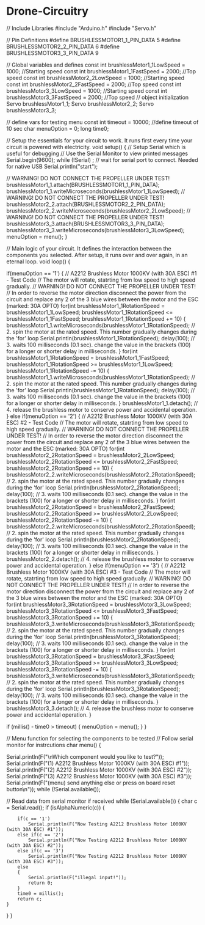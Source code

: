# Drone-Circuitry


// Include Libraries #include "Arduino.h" #include "Servo.h"

// Pin Definitions #define BRUSHLESSMOTOR1_1_PIN_DATA	5 #define BRUSHLESSMOTOR2_2_PIN_DATA	6 #define BRUSHLESSMOTOR3_3_PIN_DATA	9

// Global variables and defines const int brushlessMotor1_1LowSpeed = 1000; //Starting speed const int brushlessMotor1_1FastSpeed = 2000; //Top speed const int brushlessMotor2_2LowSpeed = 1000; //Starting speed const int brushlessMotor2_2FastSpeed = 2000; //Top speed const int brushlessMotor3_3LowSpeed = 1000; //Starting speed const int brushlessMotor3_3FastSpeed = 2000; //Top speed // object initialization Servo brushlessMotor1_1; Servo brushlessMotor2_2; Servo brushlessMotor3_3;

// define vars for testing menu const int timeout = 10000; //define timeout of 10 sec char menuOption = 0; long time0;

// Setup the essentials for your circuit to work. It runs first every time your circuit is powered with electricity. void setup() { // Setup Serial which is useful for debugging // Use the Serial Monitor to view printed messages Serial.begin(9600); while (!Serial) ; // wait for serial port to connect. Needed for native USB Serial.println("start");

// WARNING! DO NOT CONNECT THE PROPELLER UNDER TEST!
brushlessMotor1_1.attach(BRUSHLESSMOTOR1_1_PIN_DATA);
brushlessMotor1_1.writeMicroseconds(brushlessMotor1_1LowSpeed);
// WARNING! DO NOT CONNECT THE PROPELLER UNDER TEST!
brushlessMotor2_2.attach(BRUSHLESSMOTOR2_2_PIN_DATA);
brushlessMotor2_2.writeMicroseconds(brushlessMotor2_2LowSpeed);
// WARNING! DO NOT CONNECT THE PROPELLER UNDER TEST!
brushlessMotor3_3.attach(BRUSHLESSMOTOR3_3_PIN_DATA);
brushlessMotor3_3.writeMicroseconds(brushlessMotor3_3LowSpeed);
menuOption = menu();
}

// Main logic of your circuit. It defines the interaction between the components you selected. After setup, it runs over and over again, in an eternal loop. void loop() {

if(menuOption == '1') {
// A2212 Brushless Motor 1000KV (with 30A ESC) #1 - Test Code
// The motor will rotate, statrting from low speed to high speed gradually.
// WARNING! DO NOT CONNECT THE PROPELLER UNDER TEST!
// In order to reverse the motor direction disconnect the power from the circuit and replace any 2 of the 3 blue wires between the motor and the ESC (marked: 30A OPTO)
for(int brushlessMotor1_1RotationSpeed = brushlessMotor1_1LowSpeed; brushlessMotor1_1RotationSpeed <=  brushlessMotor1_1FastSpeed; brushlessMotor1_1RotationSpeed += 10)
{
brushlessMotor1_1.writeMicroseconds(brushlessMotor1_1RotationSpeed);  // 2. spin the motor at the rated speed. This number gradually changes during the 'for' loop
Serial.println(brushlessMotor1_1RotationSpeed);
delay(100);                              // 3. waits 100 milliseconds (0.1 sec). change the value in the brackets (100) for a longer or shorter delay in milliseconds.
}
for(int brushlessMotor1_1RotationSpeed = brushlessMotor1_1FastSpeed; brushlessMotor1_1RotationSpeed >=  brushlessMotor1_1LowSpeed; brushlessMotor1_1RotationSpeed -= 10)
{
brushlessMotor1_1.writeMicroseconds(brushlessMotor1_1RotationSpeed);  // 2. spin the motor at the rated speed. This number gradually changes during the 'for' loop
Serial.println(brushlessMotor1_1RotationSpeed);
delay(100);                              // 3. waits 100 milliseconds (0.1 sec). change the value in the brackets (100) for a longer or shorter delay in milliseconds.
}
brushlessMotor1_1.detach();                    // 4. release the brushless motor to conserve power and accidental operation.
}
else if(menuOption == '2') {
// A2212 Brushless Motor 1000KV (with 30A ESC) #2 - Test Code
// The motor will rotate, statrting from low speed to high speed gradually.
// WARNING! DO NOT CONNECT THE PROPELLER UNDER TEST!
// In order to reverse the motor direction disconnect the power from the circuit and replace any 2 of the 3 blue wires between the motor and the ESC (marked: 30A OPTO)
for(int brushlessMotor2_2RotationSpeed = brushlessMotor2_2LowSpeed; brushlessMotor2_2RotationSpeed <=  brushlessMotor2_2FastSpeed; brushlessMotor2_2RotationSpeed += 10)
{
brushlessMotor2_2.writeMicroseconds(brushlessMotor2_2RotationSpeed);  // 2. spin the motor at the rated speed. This number gradually changes during the 'for' loop
Serial.println(brushlessMotor2_2RotationSpeed);
delay(100);                              // 3. waits 100 milliseconds (0.1 sec). change the value in the brackets (100) for a longer or shorter delay in milliseconds.
}
for(int brushlessMotor2_2RotationSpeed = brushlessMotor2_2FastSpeed; brushlessMotor2_2RotationSpeed >=  brushlessMotor2_2LowSpeed; brushlessMotor2_2RotationSpeed -= 10)
{
brushlessMotor2_2.writeMicroseconds(brushlessMotor2_2RotationSpeed);  // 2. spin the motor at the rated speed. This number gradually changes during the 'for' loop
Serial.println(brushlessMotor2_2RotationSpeed);
delay(100);                              // 3. waits 100 milliseconds (0.1 sec). change the value in the brackets (100) for a longer or shorter delay in milliseconds.
}
brushlessMotor2_2.detach();                    // 4. release the brushless motor to conserve power and accidental operation.
}
else if(menuOption == '3') {
// A2212 Brushless Motor 1000KV (with 30A ESC) #3 - Test Code
// The motor will rotate, statrting from low speed to high speed gradually.
// WARNING! DO NOT CONNECT THE PROPELLER UNDER TEST!
// In order to reverse the motor direction disconnect the power from the circuit and replace any 2 of the 3 blue wires between the motor and the ESC (marked: 30A OPTO)
for(int brushlessMotor3_3RotationSpeed = brushlessMotor3_3LowSpeed; brushlessMotor3_3RotationSpeed <=  brushlessMotor3_3FastSpeed; brushlessMotor3_3RotationSpeed += 10)
{
brushlessMotor3_3.writeMicroseconds(brushlessMotor3_3RotationSpeed);  // 2. spin the motor at the rated speed. This number gradually changes during the 'for' loop
Serial.println(brushlessMotor3_3RotationSpeed);
delay(100);                              // 3. waits 100 milliseconds (0.1 sec). change the value in the brackets (100) for a longer or shorter delay in milliseconds.
}
for(int brushlessMotor3_3RotationSpeed = brushlessMotor3_3FastSpeed; brushlessMotor3_3RotationSpeed >=  brushlessMotor3_3LowSpeed; brushlessMotor3_3RotationSpeed -= 10)
{
brushlessMotor3_3.writeMicroseconds(brushlessMotor3_3RotationSpeed);  // 2. spin the motor at the rated speed. This number gradually changes during the 'for' loop
Serial.println(brushlessMotor3_3RotationSpeed);
delay(100);                              // 3. waits 100 milliseconds (0.1 sec). change the value in the brackets (100) for a longer or shorter delay in milliseconds.
}
brushlessMotor3_3.detach();                    // 4. release the brushless motor to conserve power and accidental operation.
}

if (millis() - time0 > timeout)
{
    menuOption = menu();
}
}

// Menu function for selecting the components to be tested // Follow serial monitor for instrcutions char menu() {

Serial.println(F("\nWhich component would you like to test?"));
Serial.println(F("(1) A2212 Brushless Motor 1000KV (with 30A ESC) #1"));
Serial.println(F("(2) A2212 Brushless Motor 1000KV (with 30A ESC) #2"));
Serial.println(F("(3) A2212 Brushless Motor 1000KV (with 30A ESC) #3"));
Serial.println(F("(menu) send anything else or press on board reset button\n"));
while (!Serial.available());

// Read data from serial monitor if received
while (Serial.available()) 
{
    char c = Serial.read();
    if (isAlphaNumeric(c)) 
    {   
        
        if(c == '1') 
			Serial.println(F("Now Testing A2212 Brushless Motor 1000KV (with 30A ESC) #1"));
		else if(c == '2') 
			Serial.println(F("Now Testing A2212 Brushless Motor 1000KV (with 30A ESC) #2"));
		else if(c == '3') 
			Serial.println(F("Now Testing A2212 Brushless Motor 1000KV (with 30A ESC) #3"));
        else
        {
            Serial.println(F("illegal input!"));
            return 0;
        }
        time0 = millis();
        return c;
    }
}
}
